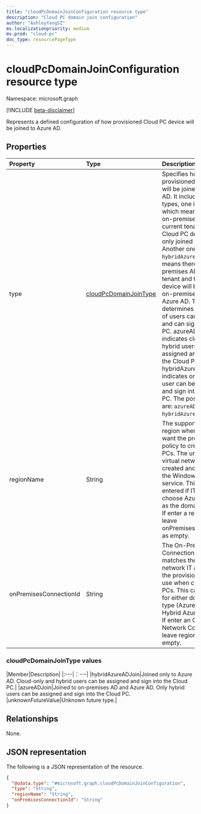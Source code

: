 ```yaml
---
title: "cloudPcDomainJoinConfiguration resource type"
description: "Cloud PC domain join configuration"
author: "AshleyYangSZ"
ms.localizationpriority: medium
ms.prod: "cloud-pc"
doc_type: resourcePageType
---
```


# cloudPcDomainJoinConfiguration resource type

Namespace: microsoft.graph

[!INCLUDE [beta-disclaimer](../../includes/beta-disclaimer.md)]

Represents a defined configuration of how provisioned Cloud PC device will be joined to Azure AD.

## Properties
|Property|Type|Description|
|:---|:---|:---|
|type|[cloudPcDomainJoinType](#cloudpcdomainjointype-values)|Specifies how the provisioned Cloud PC will be joined to Azure AD. It includes two types, one is `azureADJoin` which means there's no on-premises AD in current tenant and the Cloud PC device will be only joined Azure AD. Another one is `hybridAzureADJoin` which means there's also on-premises AD in current tenant and the Cloud PC device will be joined to on-premises AD and Azure AD. The type also determines which types of users can be assigned and can sign into a Cloud PC. azureADJoin type indicates cloud-only and hybrid users can be assigned and sign into the Cloud PC, hybridAzureADJoin indicates only hybrid user can be assigned and sign into the Cloud PC. The possible values are: `azureADJoin`, `hybridAzureADJoin`.|
|regionName|String|The supported Azure region where IT admin want the provisioning policy to create Cloud PCs. The underlying virtual network will be created and managed by the Windows 365 service. This can only be entered if IT admin choose Azure AD joined as the domain join type. If enter a regionName, leave onPremisesConnectionID as empty.|
|onPremisesConnectionId|String|The On-Premises Connection ID that matches the virtual network IT admin want the provisioning policy to use when creating Cloud PCs. This can be entered for either domain join type (Azure AD joined or Hybrid Azure AD joined). If enter an On-Premises Network Connection ID, leave regionName as empty.|

### cloudPcDomainJoinType values

|Member|Description|
|:---|：---|
|hybridAzureADJoin|Joined only to Azure AD. Cloud-only and hybrid users can be assigned and sign into the Cloud PC.|
|azureADJoin|Joined to on-premises AD and Azure AD. Only hybrid users can be assigned and sign into the Cloud PC.
|unknownFutureValue|Unknown future type.|

## Relationships
None.

## JSON representation
The following is a JSON representation of the resource.
<!-- {
  "blockType": "resource",
  "@odata.type": "microsoft.graph.cloudPcDomainJoinConfiguration"
}
-->
``` json
{
  "@odata.type": "#microsoft.graph.cloudPcDomainJoinConfiguration",
  "type": "String",
  "regionName": "String",
  "onPremisesConnectionId": "String"
}
```
